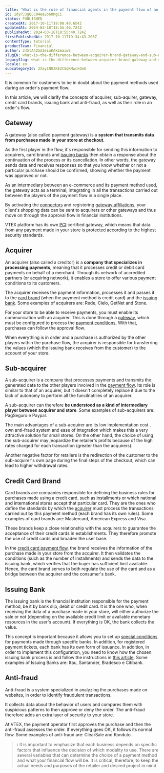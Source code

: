 ```yaml
---
title: 'What is the role of financial agents in the payment flow of an application in Brazil?'
id: 1dyPJ3gQCCO4ea2o6OMgCi
status: PUBLISHED
createdAt: 2017-10-11T19:08:49.654Z
updatedAt: 2024-03-18T18:55:40.724Z
publishedAt: 2024-03-18T18:55:40.724Z
firstPublishedAt: 2017-10-11T19:34:43.203Z
contentType: tutorial
productTeam: Financial
author: 245tA425AIeioKAk2eaiwS
slugEN: what-is-the-difference-between-acquirer-brand-gateway-and-sub-acquirer-in-brazil
legacySlug: what-is-the-difference-between-acquirer-brand-gateway-and-sub-acquirer-in-brazil
locale: en
subcategoryId: 2Xay1NOZKE2CSqKMwckOm8
---
```


It is common for customers to be in doubt about the payment methods used during an order's payment flow.

In this article, we will clarify the concepts of acquirer, sub-aquirer, gateway, credit card brands, issuing bank and anti-fraud, as well as their role in an order's flow. 

## Gateway

A gateway (also called payment gateway) is a __system that transmits data from purchases made in your store at checkout__.

As the first player in the flow, it's responsible for sending this information to acquirers, card brands and [issuing banks](/en/tutorial/what-is-the-issuing-bank?locale=en "What is the Issuing Bank?") then obtain a response about the continuation of the process or its cancellation. In other words, the gateway sends data and receives responses so that you know whether or not a particular purchase should be confirmed, showing whether the payment was approved or not. 

As an intermediary between an e-commerce and its payment method used, the gateway acts as a terminal, integrating in all the transactions carried out between the players of the payment flow in a single place.

By activating the [connectors](/en/tutorial/what-is-the-connector?locale=en "What is the connector?") and registering [gateway affiliations](/en/tutorial/registering-gateway-affiliations?locale=en "Registering gateway affiliations"), your client's shopping data can be sent to acquirers or other gateways and thus move on through the approval flow in financial institutions. 

VTEX platform has its own [PCI](/en/tutorial/what-is-the-pci-ssc?locale=en "What is the PCI SSC") certified gateway, which means that data from any payment made in your store is protected according to the highest security standards.

## Acquirer

An acquirer (also called a creditor) is a __company that specializes in processing payments__, meaning that it processes credit or debit card payments on behalf of a merchant.  Through its network of accredited partners (or acquiring network), it enables a store to offer various payment conditions to its customers.

The acquirer receives the payment information, processes it and passes it to the [card brand](/en/tutorial/what-is-a-credit-card-brand?locale=en "What is a credit card brand?") (when the payment method is credit card) and the [issuing bank](/en/tutorial/what-is-the-issuing-bank?locale=en "What is the Issuing Bank?"). Some examples of acquirers are: Rede, Cielo, GetNet and Stone.

For your store to be able to receive payments, you must enable its communication with an acquirer. This is done through a [gateway](/en/tutorial/what-is-a-payment-gateway?locale=en "What is a payment gateway?"), which must be configured to process the [payment conditions](/en/tutorial/how-to-configure-payment-conditions?locale=en "Configuring payment conditions"). With that, purchases can follow the approval flow.

When everything is in order and a purchase is authorized by the other players within the purchase flow, the acquirer is responsible for transferring the values (which the issuing bank receives from the customer) to the account of your store.

## Sub-acquirer

A sub-acquirer is a company that processes payments and transmits the generated data to the other players involved in the [payment flow](/en/tutorial/credit-card-basic-payment-flow "Credit Card - Basic payment flow"). Its role is similar to that of an acquirer, but it doesn't completely replace it due to the lack of autonomy to perform all the funcilnatilies of an acquirer. 

A sub-acquirer can therefore __be understood as a kind of intermediary player between acquirer and store__. Some examples of sub-acquirers are: PagSeguro e Paypal.

The main advantages of a sub-acquirer are its low implementation cost , own anti-fraud system and ease of integration which makes this a very attractive solution for small stores. On the other hand,  the choice of using the sub-acquirer may jeopardize the retailer's profits because of the high rates charged for each transaction (greater than the acquirers). 

Another negative factor for retailers is the redirection of the customer to the sub-acquirer's own page during the final steps of the checkout, which can lead to higher withdrawal rates.

## Credit Card Brand

Card brands are companies responsible for defining the business rules for purchases made using a credit card, such as installments or which national and international stores accept that particular card. They are the ones who define the standards by which the [acquirer](/en/tutorial/what-is-an-acquirer?locale=en "What is an acquirer?") must process the transactions carried out by this payment method (each brand has its own rules). Some examples of card brands are: Mastercard, American Express and Visa. 

These brands keep a close relationship with the acquirers to guarantee the acceptance of their credit cards in establishments. They therefore promote the use of credit cards and broaden the user base.

In the [credit card payment flow](/en/tutorial/credit-card-basic-payment-flow "Credit Card - Basic payment flow"), the brand receives the information of the purchase made in your store from the acquirer. It then validates the conditions (such as the number of installments) and sends the data to the issuing bank, which verifies that the buyer has sufficient limit available. Hence, the card brand serves  to both regulate the use of the card and as a bridge between the acquirer and the consumer's bank.

## Issuing Bank

The issuing bank is the financial institution responsible for the payment method, be it by bank slip, debit or credit card. It is the one who, when receiving the data of a purchase made in your store, will either authorize the sale or not (depending on the  available credit limit or available monetary resources in the user's account). If everything is OK, the bank collects the value.

This concept is important because it allows you to set up [special conditions](/en/tutorial/special-conditions?locale=en "Configuring payment special conditions") for payments made through specific banks. In addition, for registered payment tickets, each bank has its own form of issuance. In addition, in order to implement this configuration, you need to know how the chosen issuing bank process is and follow the instructions in [this article](/en/tutorial/how-do-i-configure-registered-payment-ticket?locale=en "Configuring a registered bank slip"). Some examples of Issuing Banks are: Itau, Santander, Bradesco e Citibank.

## Anti-fraud

Anti-fraud is a system specialized in analyzing the purchases made on websites, in order to identify fraudulent transactions.

It collects data about the behavior of users and compares them with suspicious patterns to then approve or deny the order. The anti-fraud therefore adds an extra layer of security to your store.

At VTEX, the payment operator first approves the purchase and then the anti-fraud assesses the order. If everything goes OK, it follows its normal flow. Some examples of anti-fraud are: ClearSale and Konduto. 

> ℹ️ It is important to emphasize that each business depends on specific factors that influence the decision of which modality to use. There are several variables that can determine the choice of a payment method and what your financial flow will be. It is critical, therefore, to keep the actual needs and purposes of the retailer and desired project in mind.
